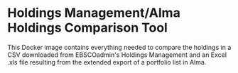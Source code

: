 # Holdings Management/Alma Holdings Comparison Tool
This Docker image contains everything needed to compare the holdings in a CSV downloaded from EBSCOadmin's Holdings Management and an Excel .xls file resulting from the extended export of a portfolio list in Alma.
